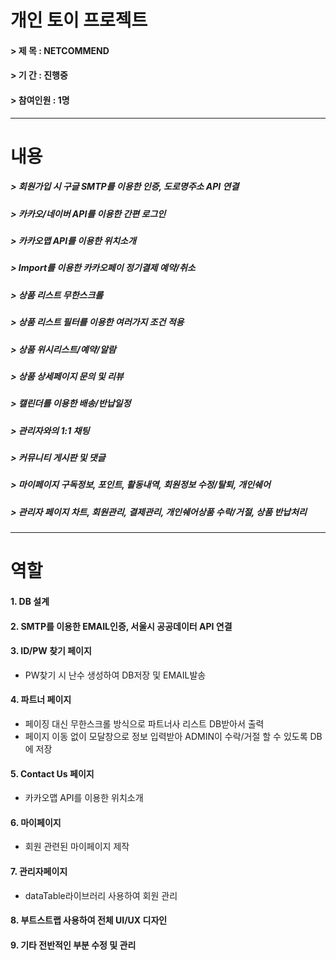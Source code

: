 # 개인 토이 프로젝트
#### > 제   목 : NETCOMMEND
#### > 기   간 : 진행중
#### > 참여인원 : 1명
---
# 내용
##### > 회원가입 시 구글 SMTP를 이용한 인증, 도로명주소 API 연결
##### > 카카오/네이버 API를 이용한 간편 로그인
##### > 카카오맵 API를 이용한 위치소개
##### > Import를 이용한 카카오페이 정기결제 예약/취소
##### > 상품 리스트 무한스크롤
##### > 상품 리스트 필터를 이용한 여러가지 조건 적용
##### > 상품 위시리스트/예약/알람
##### > 상품 상세페이지 문의 및 리뷰
##### > 캘린더를 이용한 배송/반납일정
##### > 관리자와의 1:1 채팅
##### > 커뮤니티 게시판 및 댓글
##### > 마이페이지 구독정보, 포인트, 활동내역, 회원정보 수정/탈퇴, 개인쉐어
##### > 관리자 페이지 차트, 회원관리, 결제관리, 개인쉐어상품 수락/거절, 상품 반납처리
---
# 역할
#### 1. DB 설계
#### 2. SMTP를 이용한 EMAIL인증, 서울시 공공데이터 API 연결
#### 3. ID/PW 찾기 페이지
- PW찾기 시 난수 생성하여 DB저장 및 EMAIL발송
#### 4. 파트너 페이지
- 페이징 대신 무한스크롤 방식으로 파트너사 리스트 DB받아서 출력
- 페이지 이동 없이 모달창으로 정보 입력받아 ADMIN이 수락/거절 할 수 있도록 DB에 저장
#### 5. Contact Us 페이지
- 카카오맵 API를 이용한 위치소개
#### 6. 마이페이지
- 회원 관련된 마이페이지 제작
#### 7. 관리자페이지
- dataTable라이브러리 사용하여 회원 관리
#### 8. 부트스트랩 사용하여 전체 UI/UX 디자인
#### 9. 기타 전반적인 부분 수정 및 관리
